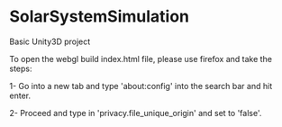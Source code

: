 # SolarSystemSimulation
Basic Unity3D project

To open the webgl build index.html file, please use firefox and take the steps:

1- Go into a new tab and type 'about:config' into the search bar and hit enter.

2- Proceed and type in 'privacy.file_unique_origin' and set to 'false'.
